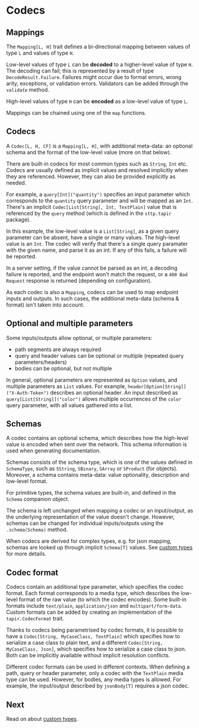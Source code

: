 # Codecs

## Mappings

The `Mapping[L, H]` trait defines a bi-directional mapping between values of type `L` and values of type `H`.

Low-level values of type `L` can be **decoded** to a higher-level value of type `H`. The decoding can fail; this is 
represented by a result of type `DecodeResult.Failure`. Failures might occur due to format errors, wrong arity, exceptions, 
or validation errors. Validators can be added through the `validate` method.

High-level values of type `H` can be **encoded** as a low-level value of type `L`.

Mappings can be chained using one of the `map` functions.

## Codecs

A `Codec[L, H, CF]` is a `Mapping[L, H]`, with additional meta-data: an optional schema and the format of the 
low-level value (more on that below). 

There are built-in codecs for most common types such as `String`, `Int` etc. Codecs are usually defined as implicit 
values and resolved implicitly when they are referenced. However, they can also be provided explicitly as needed.

For example, a `query[Int]("quantity")` specifies an input parameter which corresponds to the `quantity` query 
parameter and will be mapped as an `Int`. There's an implicit `Codec[List[String], Int, TextPlain]` value that is 
referenced by the `query` method (which is defined in the `sttp.tapir` package). 

In this example, the low-level value is a `List[String]`, as a given query parameter can be absent, have a single or 
many values. The high-level value is an `Int`. The codec will verify that there's a single query paramater with the 
given name, and parse it as an int. If any of this fails, a failure will be reported. 

In a server setting, if the value cannot be parsed as an int, a decoding failure is reported, and the endpoint 
won't match the request, or a `400 Bad Request` response is returned (depending on configuration).

As each codec is also a `Mapping`, codecs can be used to map endpoint inputs and outputs. In such cases, the
additional meta-data (schema & format) isn't taken into account.

## Optional and multiple parameters

Some inputs/outputs allow optional, or multiple parameters:

* path segments are always required
* query and header values can be optional or multiple (repeated query parameters/headers)
* bodies can be optional, but not multiple

In general, optional parameters are represented as `Option` values, and multiple parameters as `List` values.
For example, `header[Option[String]]("X-Auth-Token")` describes an optional header. An input described as 
`query[List[String]]("color")` allows multiple occurrences of the `color` query parameter, with all values gathered
into a list.

## Schemas

A codec contains an optional schema, which describes how the high-level value is encoded when sent over the network. 
This schema information is used when generating documentation. 

Schemas consists of the schema type, which is one of the values defined in `SchemaType`, such as `SString`,
`SBinary`, `SArray` or `SProduct` (for objects). Moreover, a schema contains meta-data: value optionality,
description and low-level format.

For primitive types, the schema values are built-in, and defined in the `Schema` companion object.

The schema is left unchanged when mapping a codec or an input/output, as the underlying representation of the value 
doesn't change. However, schemas can be changed for individual inputs/outputs using the `.schema(Schema)` method.

When codecs are derived for complex types, e.g. for json mapping, schemas are looked up through implicit
`Schema[T]` values. See [custom types](customtypes.html) for more details.
 
## Codec format

Codecs contain an additional type parameter, which specifies the codec format. Each format corresponds to a media type,
which describes the low-level format of the raw value (to which the codec encodes). Some built-in formats include 
`text/plain`, `application/json` and `multipart/form-data`. Custom formats can be added by creating an 
implementation of the `tapir.CodecFormat` trait.

Thanks to codecs being parametrised by codec formats, it is possible to have a `Codec[String, MyCaseClass, TextPlain]` which 
specifies how to serialize a case class to plain text, and a different `Codec[String, MyCaseClass, Json]`, which specifies 
how to serialize a case class to json. Both can be implicitly available without implicit resolution conflicts.

Different codec formats can be used in different contexts. When defining a path, query or header parameter, only a codec 
with the `TextPlain` media type can be used. However, for bodies, any media types is allowed. For example, the 
input/output described by `jsonBody[T]` requires a json codec.

## Next

Read on about [custom types](customtypes.html).
